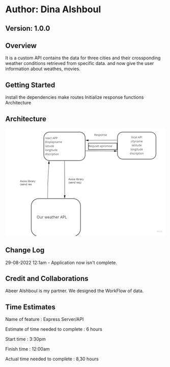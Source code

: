 # Author: Dina Alshboul

## Version: 1.0.0

## Overview

It is a custom API contains the data for three cities and their crossponding weather conditions retrieved from specific data.
and now give the user information about weathes, movies.

## Getting Started

install the dependencies
make routes
Initialize response functions
Architecture

## Architecture
![workFlow](./lab7.jpg)

## Change Log
29-08-2022 12:1am - Application now isn't complete.

## Credit and Collaborations
 
Abeer Alshboul is my  partner. We designed the WorkFlow of data.

## Time Estimates

Name of feature : Express Server/API

Estimate of time needed to complete : 6 hours

Start time : 3:30pm

Finish time : 12:00am

Actual time needed to complete : 8,30 hours
